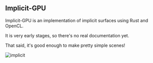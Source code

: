 ## Implicit-GPU

Implicit-GPU is an implementation of implicit surfaces using Rust and OpenCL.

It is very early stages, so there's no real documentation yet.

That said, it's good enough to make pretty simple scenes!

![implicit](http://tyoverby.com/images/implicit.png)
